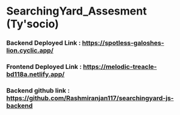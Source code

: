 # SearchingYard_Assesment (Ty'socio)

### Backend Deployed Link : https://spotless-galoshes-lion.cyclic.app/
### Frontend Deployed Link : https://melodic-treacle-bd118a.netlify.app/

### Backend github link : https://github.com/Rashmiranjan117/searchingyard-js-backend
